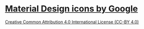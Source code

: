 # <a href="https://github.com/google/material-design-icons">Material Design icons by Google</a>
 
[Creative Common Attribution 4.0 International License (CC-BY 4.0)](http://creativecommons.org/licenses/by/4.0/)